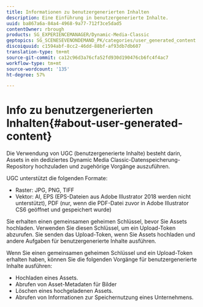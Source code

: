 ```yaml
---
title: Informationen zu benutzergenerierten Inhalten
description: Eine Einführung in benutzergenerierte Inhalte.
uuid: ba867a6a-84a4-4968-9a77-712f3ce5dad5
contentOwner: rbrough
products: SG_EXPERIENCEMANAGER/Dynamic-Media-Classic
geptopics: SG_SCENESEVENONDEMAND_PK/categories/user_generated_content
discoiquuid: c1594abf-8cc2-46dd-88bf-af93db7db607
translation-type: tm+mt
source-git-commit: ca12c96d3a76cfa52fd930d190476cb6fc4f4ac7
workflow-type: tm+mt
source-wordcount: '135'
ht-degree: 57%

---
```



# Info zu benutzergenerierten Inhalten{#about-user-generated-content}

Die Verwendung von UGC (benutzergenerierte Inhalte) besteht darin, Assets in ein dediziertes Dynamic Media Classic-Datenspeicherung-Repository hochzuladen und zugehörige Vorgänge auszuführen.

UGC unterstützt die folgenden Formate:

* Raster: JPG, PNG, TIFF
* Vektor: AI, EPS (EPS-Dateien aus Adobe Illustrator 2018 werden nicht unterstützt), PDF (nur, wenn die PDF-Datei zuvor in Adobe Illustrator CS6 geöffnet und gespeichert wurde)

Sie erhalten einen gemeinsamen geheimen Schlüssel, bevor Sie Assets hochladen. Verwenden Sie diesen Schlüssel, um ein Upload-Token abzurufen. Sie senden das Upload-Token, wenn Sie Assets hochladen und andere Aufgaben für benutzergenerierte Inhalte ausführen.

Wenn Sie einen gemeinsamen geheimen Schlüssel und ein Upload-Token erhalten haben, können Sie die folgenden Vorgänge für benutzergenerierte Inhalte ausführen:

* Hochladen eines Assets.
* Abrufen von Asset-Metadaten für Bilder
* Löschen eines hochgeladenen Assets. 
* Abrufen von Informationen zur Speichernutzung eines Unternehmens. 

